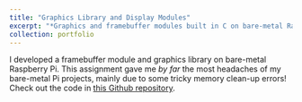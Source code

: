 ```yaml
---
title: "Graphics Library and Display Modules"
excerpt: "*Graphics and framebuffer modules built in C on bare-metal Raspberry Pi.*<br/><img src='/images/fb.png' width='500'>"
collection: portfolio
---
```


I developed a framebuffer module and graphics library on bare-metal Raspberry Pi. This assignment gave me *by far* the most headaches of my bare-metal Pi projects, mainly due to some tricky memory clean-up errors! Check out the code in [this Github repository](https://gitfront.io/r/nxomimo/mMQR5JtQEgLy/graphics/).